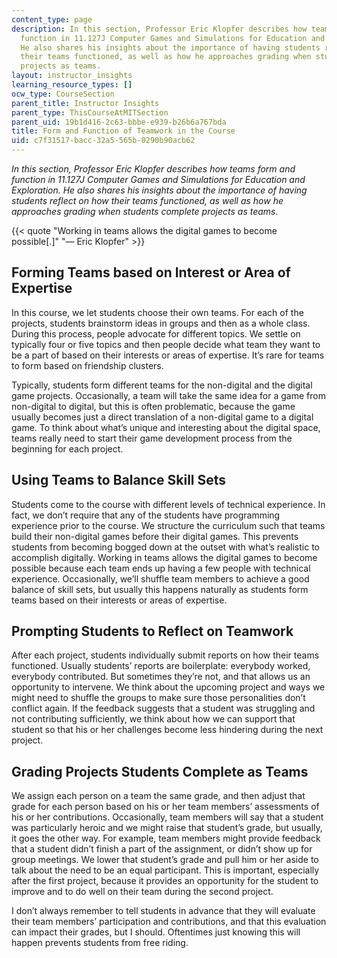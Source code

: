 ```yaml
---
content_type: page
description: In this section, Professor Eric Klopfer describes how teams form and
  function in 11.127J Computer Games and Simulations for Education and Exploration.
  He also shares his insights about the importance of having students reflect on how
  their teams functioned, as well as how he approaches grading when students complete
  projects as teams.
layout: instructor_insights
learning_resource_types: []
ocw_type: CourseSection
parent_title: Instructor Insights
parent_type: ThisCourseAtMITSection
parent_uid: 19b1d416-2c63-bbbe-e939-b26b6a767bda
title: Form and Function of Teamwork in the Course
uid: c7f31517-bacc-32a5-565b-0290b90acb62
---
```


_In this section, Professor Eric Klopfer describes how teams form and function in 11.127J Computer Games and Simulations for Education and Exploration. He also shares his insights about the importance of having students reflect on how their teams functioned, as well as how he approaches grading when students complete projects as teams._

{{< quote "Working in teams allows the digital games to become possible[.]" "— Eric Klopfer" >}}

Forming Teams based on Interest or Area of Expertise
----------------------------------------------------

In this course, we let students choose their own teams. For each of the projects, students brainstorm ideas in groups and then as a whole class. During this process, people advocate for different topics. We settle on typically four or five topics and then people decide what team they want to be a part of based on their interests or areas of expertise. It’s rare for teams to form based on friendship clusters.

Typically, students form different teams for the non-digital and the digital game projects. Occasionally, a team will take the same idea for a game from non-digital to digital, but this is often problematic, because the game usually becomes just a direct translation of a non-digital game to a digital game. To think about what’s unique and interesting about the digital space, teams really need to start their game development process from the beginning for each project.

Using Teams to Balance Skill Sets
---------------------------------

Students come to the course with different levels of technical experience. In fact, we don’t require that any of the students have programming experience prior to the course. We structure the curriculum such that teams build their non-digital games before their digital games. This prevents students from becoming bogged down at the outset with what’s realistic to accomplish digitally. Working in teams allows the digital games to become possible because each team ends up having a few people with technical experience. Occasionally, we’ll shuffle team members to achieve a good balance of skill sets, but usually this happens naturally as students form teams based on their interests or areas of expertise.

Prompting Students to Reflect on Teamwork
-----------------------------------------

After each project, students individually submit reports on how their teams functioned. Usually students’ reports are boilerplate: everybody worked, everybody contributed. But sometimes they’re not, and that allows us an opportunity to intervene. We think about the upcoming project and ways we might need to shuffle the groups to make sure those personalities don’t conflict again. If the feedback suggests that a student was struggling and not contributing sufficiently, we think about how we can support that student so that his or her challenges become less hindering during the next project.

Grading Projects Students Complete as Teams
-------------------------------------------

We assign each person on a team the same grade, and then adjust that grade for each person based on his or her team members’ assessments of his or her contributions. Occasionally, team members will say that a student was particularly heroic and we might raise that student’s grade, but usually, it goes the other way. For example, team members might provide feedback that a student didn’t finish a part of the assignment, or didn’t show up for group meetings. We lower that student’s grade and pull him or her aside to talk about the need to be an equal participant. This is important, especially after the first project, because it provides an opportunity for the student to improve and to do well on their team during the second project.

I don’t always remember to tell students in advance that they will evaluate their team members’ participation and contributions, and that this evaluation can impact their grades, but I should. Oftentimes just knowing this will happen prevents students from free riding.